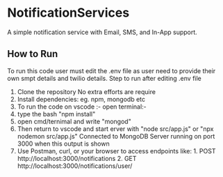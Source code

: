 # NotificationServices
A simple notification service with Email, SMS, and In-App support.

## How to Run
To run this code user must edit the .env file as user need to provide their own smpt details and twilio details.
Step to run after editing .env file 
1. Clone the repository
   No extra efforts are require
2. Install dependencies: eg. npm, mongodb etc
3. To run the code on vscode :-
   open terminal:-
  1. type the bash "npm install"
  2. open cmd/ternimal and write "mongod"
  3. Then return to vscode and start erver with "node src/app.js" or "npx nodemon src/app.js"
        Connected to MongoDB
        Server running on port 3000
     when this output is shown
  4. Use Postman, curl, or your browser to access endpoints like:
    1. POST http://localhost:3000/notifications
    2. GET http://localhost:3000/notifications/user/<userId>

